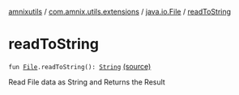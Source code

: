 [amnixutils](../../index.md) / [com.amnix.utils.extensions](../index.md) / [java.io.File](index.md) / [readToString](./read-to-string.md)

# readToString

`fun `[`File`](http://docs.oracle.com/javase/6/docs/api/java/io/File.html)`.readToString(): `[`String`](https://kotlinlang.org/api/latest/jvm/stdlib/kotlin/-string/index.html) [(source)](https://github.com/AmniX/amnixUtils/tree/master/amnixutils/src/main/java/com/amnix/utils/extensions/FileExtensions.kt#L10)

Read File data as String and Returns the Result

